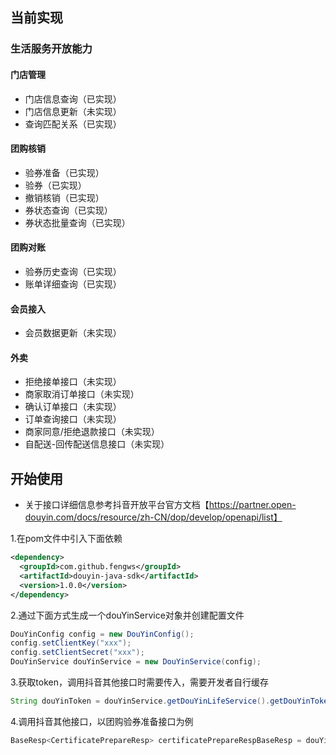 ## 当前实现
### 生活服务开放能力
#### 门店管理
- 门店信息查询（已实现）
- 门店信息更新（未实现）
- 查询匹配关系（已实现）
#### 团购核销
- 验券准备（已实现）
- 验券（已实现）
- 撤销核销（已实现）
- 券状态查询（已实现）
- 券状态批量查询（已实现）
#### 团购对账
- 验券历史查询（已实现）
- 账单详细查询（已实现）
#### 会员接入
- 会员数据更新（未实现）
#### 外卖
- 拒绝接单接口（未实现）
- 商家取消订单接口（未实现）
- 确认订单接口（未实现）
- 订单查询接口（未实现）
- 商家同意/拒绝退款接口（未实现）
- 自配送-回传配送信息接口（未实现）

## 开始使用
- 关于接口详细信息参考抖音开放平台官方文档【https://partner.open-douyin.com/docs/resource/zh-CN/dop/develop/openapi/list】

1.在pom文件中引入下面依赖
```xml
<dependency>
  <groupId>com.github.fengws</groupId>
  <artifactId>douyin-java-sdk</artifactId>
  <version>1.0.0</version>
</dependency>
```

2.通过下面方式生成一个douYinService对象并创建配置文件
```java
DouYinConfig config = new DouYinConfig();
config.setClientKey("xxx");
config.setClientSecret("xxx");
DouYinService douYinService = new DouYinService(config);
```

3.获取token，调用抖音其他接口时需要传入，需要开发者自行缓存
```java
String douYinToken = douYinService.getDouYinLifeService().getDouYinToken();
```

4.调用抖音其他接口，以团购验券准备接口为例
```java
BaseResp<CertificatePrepareResp> certificatePrepareRespBaseResp = douYinService.getDouYinCouponService().certificatePrepareByCode("150000000000000", douYinToken);
```
